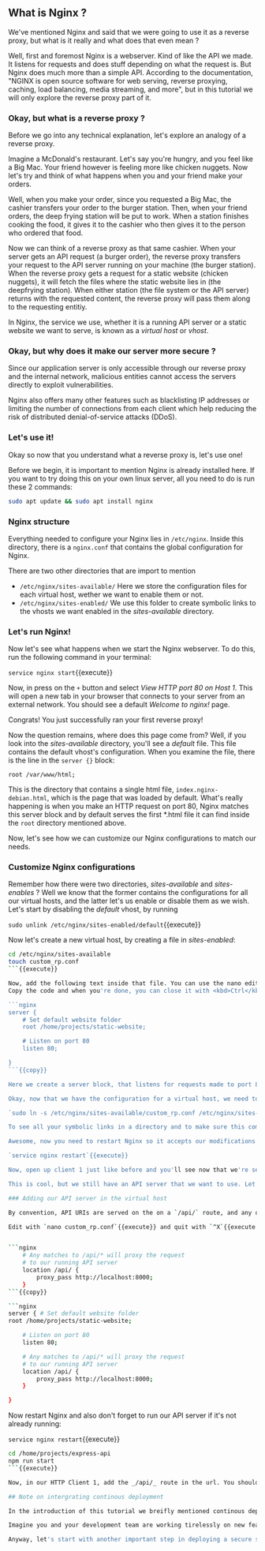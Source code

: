 ## What is Nginx ?

We've mentioned Nginx and said that we were going to use it as a reverse proxy, but what is it really and what does that even mean ?

Well, first and foremost Nginx is a webserver. Kind of like the API we made. It listens for requests and does stuff depending on what the request is. But Nginx does much more than a simple API.
According to the documentation, "NGINX is open source software for web serving, reverse proxying, caching, load balancing, media streaming, and more", but in this tutorial we will only explore the reverse proxy part of it.

### Okay, but what is a reverse proxy ?

Before we go into any technical explanation, let's explore an analogy of a reverse proxy.

Imagine a McDonald's restaurant. Let's say you're hungry, and you feel like a Big Mac. Your friend however is feeling more like chicken nuggets. Now let's try and think of what happens when you and your friend make your orders.

Well, when you make your order, since you requested a Big Mac, the cashier transfers your order to the burger station. Then, when your friend orders, the deep frying station will be put to work. When a station finishes cooking the food, it gives it to the cashier who then gives it to the person who ordered that food.

Now we can think of a reverse proxy as that same cashier. When your server gets an API request (a burger order), the reverse proxy transfers your request to the API server running on your machine (the burger station). When the reverse proxy gets a request for a static website (chicken nuggets), it will fetch the files where the static website lies in (the deepfrying station). When either station (the file system or the API server) returns with the requested content, the reverse proxy will pass them along to the requesting entitiy.

In Nginx, the service we use, whether it is a running API server or a static website we want to serve, is known as a _virtual host_ or _vhost_.

### Okay, but why does it make our server more secure ?

Since our application server is only accessible through our reverse proxy and the internal network, malicious entities cannot access the servers directly to exploit vulnerabilities.

Nginx also offers many other features such as blacklisting IP addresses or limiting the number of connections from each client which help reducing the risk of distributed denial-of-service attacks (DDoS).

### Let's use it!

Okay so now that you understand what a reverse proxy is, let's use one!

Before we begin, it is important to mention Nginx is already installed here. If you want to try doing this on your own linux server, all you need to do is run these 2 commands:

```bash
sudo apt update && sudo apt install nginx
```

### Nginx structure

Everything needed to configure your Nginx lies in `/etc/nginx`. Inside this directory, there is a `nginx.conf` that contains the global configuration for Nginx.

There are two other directories that are import to mention

-  `/etc/nginx/sites-available/` Here we store the configuration files for each virtual host, wether we want to enable them or not.
-  `/etc/nginx/sites-enabled/` We use this folder to create symbolic links to the vhosts we want enabled in the _sites-available_ directory.

### Let's run Nginx!

Now let's see what happens when we start the Nginx webserver. To do this, run the following command in your terminal:

`service nginx start`{{execute}}

Now, in press on the `+` button and select _View HTTP port 80 on Host 1_. This will open a new tab in your browser that connects to your server from an external network. You should see a default _Welcome to nginx!_ page.

Congrats! You just successfully ran your first reverse proxy!

Now the question remains, where does this page come from? Well, if you look into the _sites-available_ directory, you'll see a _default_ file. This file contains the default vhost's configuration. When you examine the file, there is the line in the `server {}` block:

`root /var/www/html;`

This is the directory that contains a single html file, `index.nginx-debian.html`, which is the page that was loaded by default. What's really happening is when you make an HTTP request on port 80, Nginx matches this server block and by default serves the first \*.html file it can find inside the `root` directory mentioned above.

Now, let's see how we can customize our Nginx configurations to match our needs.

### Customize Nginx configurations

Remember how there were two directories, _sites-available_ and _sites-enables_ ? Well we know that the former contains the configurations for all our virtual hosts, and the latter let's us enable or disable them as we wish. Let's start by disabling the _default_ vhost, by running

`sudo unlink /etc/nginx/sites-enabled/default`{{execute}}

Now let's create a new virtual host, by creating a file in _sites-enabled_:

```sh
cd /etc/nginx/sites-available
touch custom_rp.conf
```{{execute}}

Now, add the following text inside that file. You can use the nano editor to do this: `nano custom_rp.conf`{{execute}}
Copy the code and when you're done, you can close it with <kbd>Ctrl</kbd>+<kbd>X</kbd> `^X`{{execute }}.

```nginx
server { 
    # Set default website folder
    root /home/projects/static-website;

    # Listen on port 80
    listen 80;

}
```{{copy}}

Here we create a server block, that listens for requests made to port 80, and by default serves our `index.html` file in our _static-website_ folder.

Okay, now that we have the configuration for a virtual host, we need to enable it. This is done by adding a symbolic link between the file in _sites-available_ and _sites-enabled_:

`sudo ln -s /etc/nginx/sites-available/custom_rp.conf /etc/nginx/sites-enabled/custom_rp.conf`{{execute}}

To see all your symbolic links in a directory and to make sure this command was successfull, you can run `ls /etc/nginx/sites-enabled/ -l`{{execute}}.

Awesome, now you need to restart Nginx so it accepts our modifications. To do this, run

`service nginx restart`{{execute}}

Now, open up client 1 just like before and you'll see now that we're serving our own static website!

This is cool, but we still have an API server that we want to use. Let's add some configurations to our reverse-proxy!

### Adding our API server in the virtual host

By convention, API URIs are served on the on a `/api/` route, and any other route will serve static files. To do this, add the following lines in our _custom_rp.conf_ file so it looks like this:

Edit with `nano custom_rp.conf`{{execute}} and quit with `^X`{{execute T2}}


```nginx
    # Any matches to /api/* will proxy the request
    # to our running API server
    location /api/ {
        proxy_pass http://localhost:8000;
    }
```{{copy}}

```nginx
server { # Set default website folder
root /home/projects/static-website;

    # Listen on port 80
    listen 80;

    # Any matches to /api/* will proxy the request
    # to our running API server
    location /api/ {
        proxy_pass http://localhost:8000;
    }

}
```

Now restart Nginx and also don't forget to run our API server if it's not already running:

`service nginx restart`{{execute}}

```sh
cd /home/projects/express-api 
npm run start
```{{execute}}

Now, in our HTTP Client 1, add the _/api/_ route in the url. You should see the response from the express API server. Congrats! You just successfully configured a reverse proxy, bringing us one step closer to deploying our server securely.

## Note on intergrating continous deployment

In the introduction of this tutorial we breifly mentioned continous deployment and how we can integrate it on our server. Well, as you can imagine, with Nginx this became a whole lot easier.

Imagine you and your development team are working tirelessly on new features for your static website, or, better yet, you guys a building whole web app with React. Well, with the right Nginx configurations, all you need to do is make sure you have a server block that serves the right static files, and if the content of any of those files changes in any way, Nginx couldn't care less! It will simply start serving these new files next time someone requests them. With a React application for example, all you need to do is make sure that Nginx serves files in the _build_ folder and make an automation that whenever there's a new update to your React code, you build that code and Nginx will serve that content. Easy right ?

Anyway, let's start with another important step in deploying a secure server, which is setting up a firewall. See you there!

